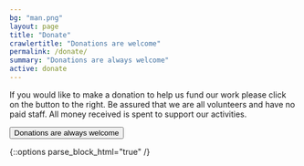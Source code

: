 ```yaml
---
bg: "man.png"
layout: page
title: "Donate"
crawlertitle: "Donations are welcome"
permalink: /donate/
summary: "Donations are always welcome"
active: donate
---
```


If you would like to make a donation to help us fund our work please click on the button to the right. Be assured that we are all volunteers and have no paid staff. All money received is spent to support our activities.

<form class="paypalform" action="https://www.paypal.com/cgi-bin/webscr" method="post">
    <input type="hidden" name="cmd" value="_s-xclick">
    <input type="hidden" name="hosted_button_id" value="5NX2M6XYJKNVE">
    <button class="paypalbutton" name="submit">
        <span>Donations are always welcome</span>
    </button>
    <img alt="" border="0" src="https://www.paypal.com/en_US/i/scr/pixel.gif" width="1" height="1">
</form>
{::options parse_block_html="true" /}